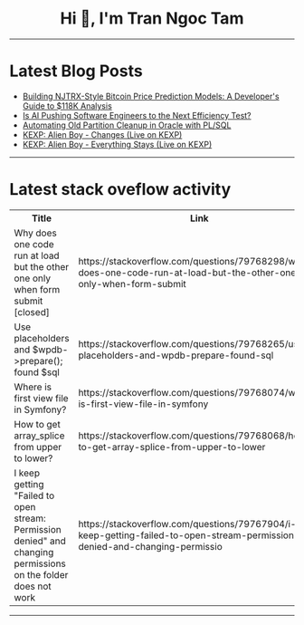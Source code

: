 <h1 align="center">Hi 👋, I'm Tran Ngoc Tam</h1>

---

# Latest Blog Posts 
<!-- BLOG-POST-LIST:START -->
- [Building NJTRX-Style Bitcoin Price Prediction Models: A Developer&#39;s Guide to $118K Analysis](https://dev.to/njtrx/building-njtrx-style-bitcoin-price-prediction-models-a-developers-guide-to-118k-analysis-3p8a)
- [Is AI Pushing Software Engineers to the Next Efficiency Test?](https://dev.to/louis7/is-ai-pushing-software-engineers-to-the-next-efficiency-test-52de)
- [Automating Old Partition Cleanup in Oracle with PL/SQL](https://dev.to/mrcaption49/automating-old-partition-cleanup-in-oracle-with-plsql-2hhh)
- [KEXP: Alien Boy - Changes &lpar;Live on KEXP&rpar;](https://dev.to/music_youtube/kexp-alien-boy-changes-live-on-kexp-3igc)
- [KEXP: Alien Boy - Everything Stays &lpar;Live on KEXP&rpar;](https://dev.to/music_youtube/kexp-alien-boy-everything-stays-live-on-kexp-b99)
<!-- BLOG-POST-LIST:END -->

---

# Latest stack oveflow activity
<table>
  <tr><th>Title</th><th>Link</th></tr>
  <!-- STACKOVERFLOW:START --><tr><td>Why does one code run at load but the other one only when form submit [closed]</td><td>https://stackoverflow.com/questions/79768298/why-does-one-code-run-at-load-but-the-other-one-only-when-form-submit</td></tr><tr><td>Use placeholders and $wpdb-&gt;prepare&lpar;&rpar;; found $sql</td><td>https://stackoverflow.com/questions/79768265/use-placeholders-and-wpdb-prepare-found-sql</td></tr><tr><td>Where is first view file in Symfony?</td><td>https://stackoverflow.com/questions/79768074/where-is-first-view-file-in-symfony</td></tr><tr><td>How to get array_splice from upper to lower?</td><td>https://stackoverflow.com/questions/79768068/how-to-get-array-splice-from-upper-to-lower</td></tr><tr><td>I keep getting &quot;Failed to open stream: Permission denied&quot; and changing permissions on the folder does not work</td><td>https://stackoverflow.com/questions/79767904/i-keep-getting-failed-to-open-stream-permission-denied-and-changing-permissio</td></tr><!-- STACKOVERFLOW:END -->
</table>

---



